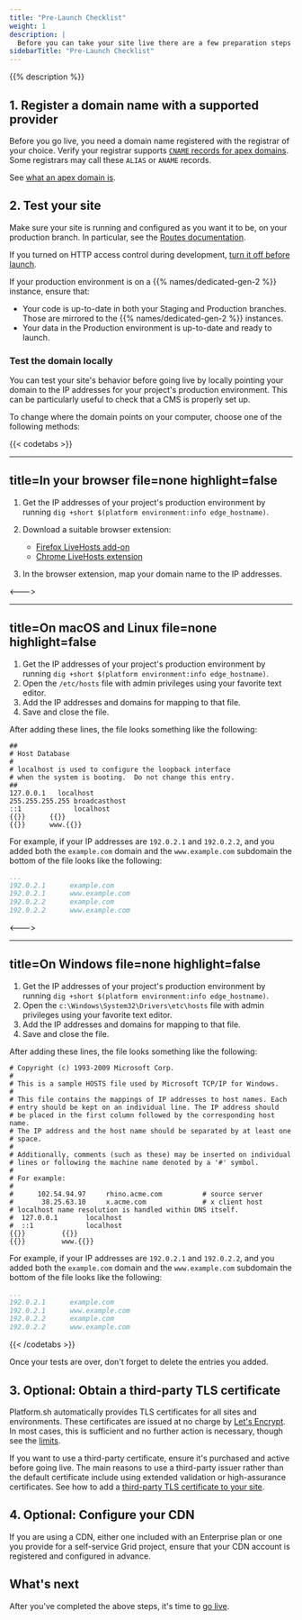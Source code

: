 ```yaml
---
title: "Pre-Launch Checklist"
weight: 1
description: |
  Before you can take your site live there are a few preparation steps to take.
sidebarTitle: "Pre-Launch Checklist"
---
```


{{% description %}}

## 1. Register a domain name with a supported provider

Before you go live, you need a domain name registered with the registrar of your choice.
Verify your registrar supports [`CNAME` records for apex domains](./steps/dns.md#handling-apex-domains).
Some registrars may call these `ALIAS` or `ANAME` records.

See [what an apex domain is](./steps/dns.md#what-is-an-apex-domain).

## 2. Test your site

Make sure your site is running and configured as you want it to be, on your production branch.
In particular, see the [Routes documentation](../define-routes/_index.md).

If you turned on HTTP access control during development, [turn it off before launch](../administration/web/configure-environment.md#http-access-control).

If your production environment is on a {{% names/dedicated-gen-2 %}} instance, ensure that:

* Your code is up-to-date in both your Staging and Production branches.
  Those are mirrored to the {{% names/dedicated-gen-2 %}} instances.
* Your data in the Production environment is up-to-date and ready to launch.

### Test the domain locally

You can test your site's behavior before going live by locally pointing your domain
to the IP addresses for your project's production environment.
This can be particularly useful to check that a CMS is properly set up.

To change where the domain points on your computer, choose one of the following methods:

{{< codetabs >}}

---
title=In your browser
file=none
highlight=false
---

1. Get the IP addresses of your project's production environment by running `dig +short $(platform environment:info edge_hostname)`.
2. Download a suitable browser extension:

    * [Firefox LiveHosts add-on](https://addons.mozilla.org/en-US/firefox/addon/livehosts/)
    * [Chrome LiveHosts extension](https://chrome.google.com/webstore/detail/livehosts/hdpoplemgeaioijkmoebnnjcilfjnjdi)

3. In the browser extension, map your domain name to the IP addresses.

<--->

---
title=On macOS and Linux
file=none
highlight=false
---

1. Get the IP addresses of your project's production environment by running `dig +short $(platform environment:info edge_hostname)`.
2. Open the `/etc/hosts` file with admin privileges using your favorite text editor.
3. Add the IP addresses and domains for mapping to that file.
4. Save and close the file.

After adding these lines, the file looks something like the following:

<!-- This is in HTML to get the variable shortcode to work properly -->
<div class="highlight" location="/etc/hosts"><pre tabindex="0" class="chroma"><code class="language-yaml" data-lang="yaml"><span class="c">##
# Host Database
#
# localhost is used to configure the loopback interface
# when the system is booting.  Do not change this entry.
##</span>
127.0.0.1	localhost
255.255.255.255	broadcasthost
::1             localhost
{{<variable "IP_ADDRESS" >}}      {{<variable "YOUR_DOMAIN" >}}
{{<variable "IP_ADDRESS" >}}      www.{{<variable "YOUR_DOMAIN" >}}
</span></code></pre></div>

For example, if your IP addresses are `192.0.2.1` and `192.0.2.2`, and you added both the `example.com` domain and the `www.example.com` subdomain the bottom of the file looks like the following:

```yaml {location="/etc/hosts"}
...
192.0.2.1      example.com
192.0.2.1      www.example.com
192.0.2.2      example.com
192.0.2.2      www.example.com
```

<--->

---
title=On Windows
file=none
highlight=false
---

1. Get the IP addresses of your project's production environment by running `dig +short $(platform environment:info edge_hostname)`.
2. Open the `c:\Windows\System32\Drivers\etc\hosts` file with admin privileges using your favorite text editor.
3. Add the IP addresses and domains for mapping to that file.
4. Save and close the file.

After adding these lines, the file looks something like the following:

<!-- This is in HTML to get the variable shortcode to work properly -->
<div class="highlight" location="c:\Windows\System32\Drivers\etc\hosts"><pre tabindex="0" class="chroma"><code class="language-yaml" data-lang="yaml"><span class="c"># Copyright (c) 1993-2009 Microsoft Corp.
#
# This is a sample HOSTS file used by Microsoft TCP/IP for Windows.
#
# This file contains the mappings of IP addresses to host names. Each
# entry should be kept on an individual line. The IP address should
# be placed in the first column followed by the corresponding host name.
# The IP address and the host name should be separated by at least one
# space.
#
# Additionally, comments (such as these) may be inserted on individual
# lines or following the machine name denoted by a '#' symbol.
#
# For example:
#
#      102.54.94.97     rhino.acme.com          # source server
#       38.25.63.10     x.acme.com              # x client host
# localhost name resolution is handled within DNS itself.
#  127.0.0.1       localhost
#  ::1             localhost</span>
{{<variable "IP_ADDRESS" >}}         {{<variable "YOUR_DOMAIN" >}}
{{<variable "IP_ADDRESS" >}}         www.{{<variable "YOUR_DOMAIN" >}}
</code></pre></div>

For example, if your IP addresses are `192.0.2.1` and `192.0.2.2`, and you added both the `example.com` domain and the `www.example.com` subdomain the bottom of the file looks like the following:

```yaml {location="c:\Windows\System32\Drivers\etc\hosts"}
...
192.0.2.1      example.com
192.0.2.1      www.example.com
192.0.2.2      example.com
192.0.2.2      www.example.com
```

{{< /codetabs >}}

Once your tests are over, don't forget to delete the entries you added.

## 3. Optional: Obtain a third-party TLS certificate

Platform.sh automatically provides TLS certificates for all sites and environments.
These certificates are issued at no charge by [Let's Encrypt](https://letsencrypt.org/).
In most cases, this is sufficient and no further action is necessary, though see the [limits](../define-routes/https.md#limits).

If you want to use a third-party certificate, ensure it's purchased and active before going live.
The main reasons to use a third-party issuer rather than the default certificate include
using extended validation or high-assurance certificates.
See how to add a [third-party TLS certificate to your site](./steps/tls.md).

## 4. Optional: Configure your CDN

If you are using a CDN, either one included with an Enterprise plan or one you provide for a self-service Grid project,
ensure that your CDN account is registered and configured in advance.

## What's next

After you've completed the above steps, it's time to [go live](./steps/_index.md).
